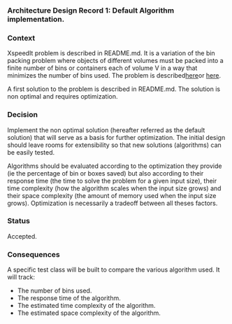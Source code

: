 ### Architecture Design Record 1: Default Algorithm implementation. ###

### Context ###

XspeedIt problem is described in README.md.
It is a variation of the bin packing problem where objects of different volumes must be packed into a 
finite number of bins or containers each of volume V in a way that minimizes the number of bins used.
The problem is described[here](https://en.wikipedia.org/wiki/Bin_packing_problem)or
[here](https://fr.wikipedia.org/wiki/Probl%C3%A8me_de_bin_packing).

A first solution to the problem is described in README.md. 
The solution is non optimal and requires optimization.

### Decision ###

Implement the non optimal solution (hereafter referred as the default solution)
that will serve as a basis for further optimization.
The initial design should leave rooms for extensibility so that new solutions (algorithms)
can be easily tested.

Algorithms should be evaluated according to the optimization they provide 
(ie the percentage of bin or boxes saved) but also according to their response time
(the time to solve the problem for a given input size), their time complexity (how the algorithm scales when 
the input size grows) and their space complexity (the amount of memory used when the input
size grows). Optimization is necessarily a tradeoff between all theses factors.

### Status ###

Accepted.

### Consequences ###

A specific test class will be built to compare the various algorithm used.
It will track:

* The number of bins used.
* The response time of the algorithm.
* The estimated time complexity of the algorithm.
* The estimated space complexity of the algorithm.